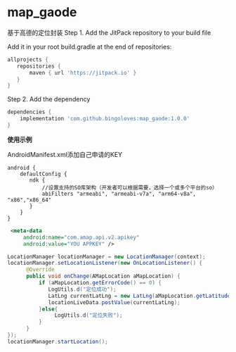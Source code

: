 # map_gaode
基于高德的定位封装
Step 1. Add the JitPack repository to your build file

Add it in your root build.gradle at the end of repositories:
```gradle
allprojects {
   repositories {
       maven { url 'https://jitpack.io' }
   }
}
```
Step 2. Add the dependency
```gradle
dependencies {
    implementation 'com.github.bingoloves:map_gaode:1.0.0'
}
```

**使用示例**

AndroidManifest.xml添加自己申请的KEY
```grade
android {
    defaultConfig {
       ndk {
           //设置支持的SO库架构（开发者可以根据需要，选择一个或多个平台的so）
           abiFilters "armeabi", "armeabi-v7a", "arm64-v8a", "x86","x86_64"
       }
    }
}
```
```xml
 <meta-data
     android:name="com.amap.api.v2.apikey"
     android:value="YOU APPKEY" />
```
```java
LocationManager locationManager = new LocationManager(context);
locationManager.setLocationListener(new OnLocationListener() {
      @Override
      public void onChange(AMapLocation aMapLocation) {
          if (aMapLocation.getErrorCode() == 0) {
             LogUtils.d("定位成功");
             LatLng currentLatLng = new LatLng(aMapLocation.getLatitude(), aMapLocation.getLongitude());
             locationLiveData.postValue(currentLatLng);
          }else{
               LogUtils.d("定位失败");
          }
      }
});
locationManager.startLocation();

```


